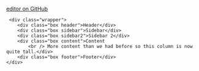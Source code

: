 
[editor on GitHub](https://github.com/ArifKhalid/af2fa-site/edit/master/README.md)
<html>
  <head>
    <title>Example 13</title>
    <meta charset="utf-8">
    <style>
	body {
		margin: 40px;
	}

	.sidebar {
		grid-area: sidebar;
	}

	.sidebar2 {
		grid-area: sidebar2;
	}

	.content {
		grid-area: content;
	}

	.header {
		grid-area: header;
	}

	.footer {
		grid-area: footer;
	}

	.wrapper {
		background-color: #fff;
		color: #444;
	}

  .wrapper {
    display: grid;
    grid-gap: 1em;
    grid-template-areas:
     "header"
     "sidebar"
     "content"
     "sidebar2"
     "footer"
  }

	@media only screen and (min-width: 500px)  {
	.wrapper {

		grid-template-columns: 20% auto;
		grid-template-areas:
    "header   header"
		"sidebar  content"
		"sidebar2 sidebar2"
		"footer   footer";
	}
	}

	@media only screen and (min-width: 600px)   {
		.wrapper {
      grid-gap: 20px;
			grid-template-columns: 120px auto 120px;
			grid-template-areas:
      "header  header  header"
			"sidebar content sidebar2"
			"footer  footer  footer";
			max-width: 600px;
		}
	}

	.box {
		background-color: #444;
		color: #fff;
		border-radius: 5px;
		padding: 10px;
		font-size: 150%;

	}

	.header, .footer {
		background-color: #999;
	}

	.sidebar2 {
		background-color: #ccc;
		color: #444;
	}



   </style>
</head>

 <body>

	 <div class="wrapper">
	 	<div class="box header">Header</div>
		<div class="box sidebar">Sidebar</div>
		<div class="box sidebar2">Sidebar 2</div>
		<div class="box content">Content
			<br /> More content than we had before so this column is now quite tall.</div>
		<div class="box footer">Footer</div>
	</div>
</body>
</html>
